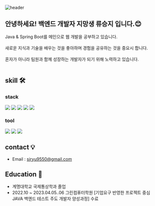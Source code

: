 
![header](https://capsule-render.vercel.app/api?type=Waving&color=auto&height=300&section=header&text=welcome&fontSize=100&desc=sungji's%20github&descSize=20&descAlignY=65&descAlign=65)

## 안녕하세요! 백엔드 개발자 지망생 류승지 입니다.😊

Java & Spring Boot를 메인으로 웹 개발을 공부하고 있습니다.</br></br>
새로운 지식과 기술을 배우는 것을 좋아하며 경험을 공유하는 것을 중요시 합니다.</br></br>
혼자가 아니라 팀원과 함께 성장하는 개발자가 되기 위해 노력하고 있습니다.
</br></br>



## skill 🛠 

### stack
<img src="https://img.shields.io/badge/JAVA-007396?style=for-the-badge&logo=Conda-Forge&logoColor=white"> <img src="https://img.shields.io/badge/Spring Boot-6DB33F?style=for-the-badge&logo=SpringBoot&logoColor=white"> <img src="https://img.shields.io/badge/JPA-59666C?style=for-the-badge&logo=Hibernate&logoColor=white"> <img src="https://img.shields.io/badge/mysql-4479A1?style=for-the-badge&logo=mysql&logoColor=white"> <img src="https://img.shields.io/badge/html-E34F26?style=for-the-badge&logo=html5&logoColor=white">


### tool
<img src="https://img.shields.io/badge/GitHub-181717?style=for-the-badge&logo=GitHub&logoColor=white"> <img src="https://img.shields.io/badge/VSC-007ACC?style=for-the-badge&logo=Visual Studio Code&logoColor=white"> <img src="https://img.shields.io/badge/IntelliJ IDEA-666666?style=for-the-badge&logo=IntelliJ IDEA&logoColor=white">


## contact 💡
- Email : sjryu9550@gmail.com


## Education 📒
- 계명대학교 국제통상학과 졸업
- 2022.10 ~ 2023.04.05..06 그린컴퓨터학원 [기업요구 반영한 프로젝트 중심 JAVA 백엔드 테스트 주도 개발자 양성과정] 수료

